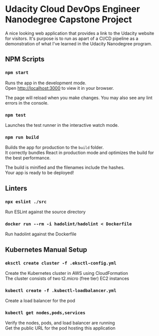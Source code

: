 # Udacity Cloud DevOps Engineer Nanodegree Capstone Project

A nice looking web application that provides a link to the Udacity website for visitors. It's purpose is to run as apart of a CI/CD pipeline as a demonstration of what I've learned in the Udacity Nanodegree program.

## NPM Scripts

### `npm start`

Runs the app in the development mode.\
Open [http://localhost:3000](http://localhost:3000) to view it in your browser.

The page will reload when you make changes.
You may also see any lint errors in the console.

### `npm test`

Launches the test runner in the interactive watch mode.

### `npm run build`

Builds the app for production to the `build` folder.\
It correctly bundles React in production mode and optimizes the build for the best performance.

The build is minified and the filenames include the hashes.\
Your app is ready to be deployed!

## Linters

### `npx eslint ./src`
Run ESLint against the source directory

### `docker run --rm -i hadolint/hadolint < Dockerfile`
Run hadolint against the Dockerfile

## Kubernetes Manual Setup

### `eksctl create cluster -f .eksctl-config.yml`
Create the Kubernetes cluster in AWS using CloudFormation\
The cluster consists of two t2.micro (free tier) EC2 instances

### `kubectl create -f .kubectl-loadbalancer.yml`
Create a load balancer for the pod

### `kubectl get nodes,pods,services`
Verify the nodes, pods, and load balancer are running\
Get the public URL for the pod hosting this application


